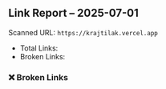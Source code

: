 ## Link Report – 2025-07-01
Scanned URL: `https://krajtilak.vercel.app`

- Total Links: 
- Broken Links: 

### ❌ Broken Links
